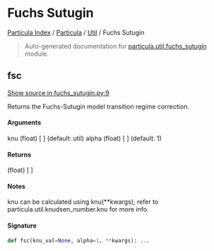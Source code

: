 # Fuchs Sutugin

[Particula Index](../../README.md#particula-index) / [Particula](../index.md#particula) / [Util](./index.md#util) / Fuchs Sutugin

> Auto-generated documentation for [particula.util.fuchs_sutugin](../../../../particula/util/fuchs_sutugin.py) module.

## fsc

[Show source in fuchs_sutugin.py:9](../../../../particula/util/fuchs_sutugin.py#L9)

Returns the Fuchs-Sutugin model transition regime correction.

#### Arguments

knu     (float)  [ ] (default: util)
alpha   (float)  [ ] (default: 1)

#### Returns

(float)  [ ]

#### Notes

knu can be calculated using knu(**kwargs);
refer to particula.util.knudsen_number.knu for more info.

#### Signature

```python
def fsc(knu_val=None, alpha=1, **kwargs): ...
```
